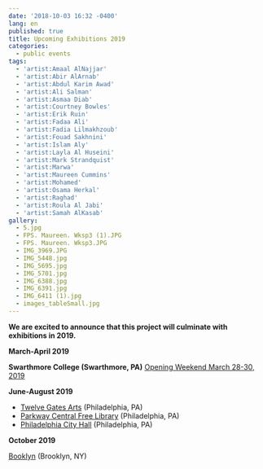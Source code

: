```yaml
---
date: '2018-10-03 16:32 -0400'
lang: en
published: true
title: Upcoming Exhibitions 2019
categories:
  - public events
tags:
  - 'artist:Amaal AlNajjar'
  - 'artist:Abir AlArnab'
  - 'artist:Abdul Karim Awad'
  - 'artist:Ali Salman'
  - 'artist:Asmaa Diab'
  - 'artist:Courtney Bowles'
  - 'artist:Erik Ruin'
  - 'artist:Fadaa Ali'
  - 'artist:Fadia Lilmakhzoub'
  - 'artist:Fouad Sakhnini'
  - 'artist:Islam Aly'
  - 'artist:Layla Al Huseini'
  - 'artist:Mark Strandquist'
  - 'artist:Marwa'
  - 'artist:Maureen Cummins'
  - 'artist:Mohamed'
  - 'artist:Osama Herkal'
  - 'artist:Raghad'
  - 'artist:Roula Al Jabi'
  - 'artist:Samah AlKasab'
gallery:
  - 5.jpg
  - FPS. Maureen. Wksp3 (1).JPG
  - FPS. Maureen. Wksp3.JPG
  - IMG_3969.JPG
  - IMG_5448.jpg
  - IMG_5695.jpg
  - IMG_5701.jpg
  - IMG_6388.jpg
  - IMG_6391.jpg
  - IMG_6411 (1).jpg
  - images_tableSmall.jpg
---
```

**We are excited to announce that this project will culminate with exhibitions in 2019.**


**March-April 2019**

**Swarthmore College (Swarthmore, PA)**
[Opening Weekend March 28-30, 2019](https://www.swarthmore.edu/cooper-series/friends-peace-and-sanctuary)
    
**June-August 2019**

- [Twelve Gates Arts](http://www.twelvegatesarts.org/) (Philadelphia, PA) 
- [Parkway Central Free Library](http://www.freelibrary.org/) (Philadelphia, PA) 
- [Philadelphia City Hall](http://creativephl.org/exhibitions/) (Philadelphia, PA)
        
**October 2019**

[Booklyn](https://booklyn.org/) (Brooklyn, NY)

